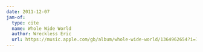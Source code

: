 ```yaml
---
date: 2011-12-07
jam-of:
  type: cite
  name: Whole Wide World
  author: Wreckless Eric
  url: https://music.apple.com/gb/album/whole-wide-world/1364962654?i=1364963354
---
```

